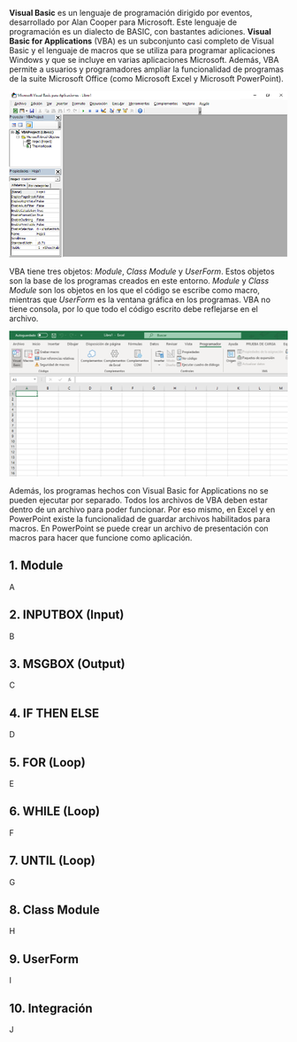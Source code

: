 **Visual Basic** es un lenguaje de programación dirigido por eventos, desarrollado por Alan Cooper para Microsoft. Este lenguaje de programación es un dialecto de BASIC, con bastantes adiciones. **Visual Basic for Applications** (VBA) es un subconjunto casi completo de Visual Basic y el lenguaje de macros que se utiliza para programar aplicaciones Windows y que se incluye en varias aplicaciones Microsoft. Además, VBA permite a usuarios y programadores ampliar la funcionalidad de programas de la suite Microsoft Office (como Microsoft Excel y Microsoft PowerPoint).

![Figura 0-1](images/0-1.png?raw=true)

VBA tiene tres objetos: _Module_, _Class Module_ y _UserForm_. Estos objetos son la base de los programas creados en este entorno. _Module_ y _Class Module_ son los objetos en los que el código se escribe como macro, mientras que _UserForm_ es la ventana gráfica en los programas. VBA no tiene consola, por lo que todo el código escrito debe reflejarse en el archivo.

![Figura 0-3](images/0-3.png?raw=true)

Además, los programas hechos con Visual Basic for Applications no se pueden ejecutar por separado. Todos los archivos de VBA deben estar dentro de un archivo para poder funcionar. Por eso mismo, en Excel y en PowerPoint existe la funcionalidad de guardar archivos habilitados para macros. En PowerPoint se puede crear un archivo de presentación con macros para hacer que funcione como aplicación.

## 1. Module
A

## 2. INPUTBOX (Input)
B

## 3. MSGBOX (Output)
C

## 4. IF THEN ELSE
D

## 5. FOR (Loop)
E

## 6. WHILE (Loop)
F

## 7. UNTIL (Loop)
G

## 8. Class Module
H

## 9. UserForm
I

## 10. Integración
J
